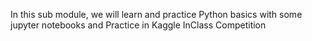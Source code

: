 In this sub module, we will learn and practice Python basics with some jupyter notebooks and Practice in Kaggle InClass Competition

